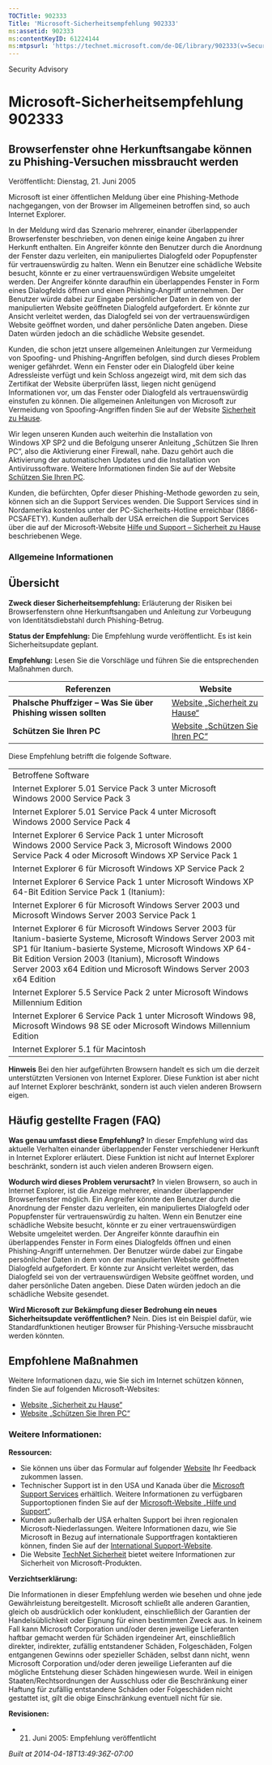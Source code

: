 ```yaml
---
TOCTitle: 902333
Title: 'Microsoft-Sicherheitsempfehlung 902333'
ms:assetid: 902333
ms:contentKeyID: 61224144
ms:mtpsurl: 'https://technet.microsoft.com/de-DE/library/902333(v=Security.10)'
---
```


Security Advisory

Microsoft-Sicherheitsempfehlung 902333
======================================

Browserfenster ohne Herkunftsangabe können zu Phishing-Versuchen missbraucht werden
-----------------------------------------------------------------------------------

Veröffentlicht: Dienstag, 21. Juni 2005

Microsoft ist einer öffentlichen Meldung über eine Phishing-Methode nachgegangen, von der Browser im Allgemeinen betroffen sind, so auch Internet Explorer.

In der Meldung wird das Szenario mehrerer, einander überlappender Browserfenster beschrieben, von denen einige keine Angaben zu ihrer Herkunft enthalten. Ein Angreifer könnte den Benutzer durch die Anordnung der Fenster dazu verleiten, ein manipuliertes Dialogfeld oder Popupfenster für vertrauenswürdig zu halten. Wenn ein Benutzer eine schädliche Website besucht, könnte er zu einer vertrauenswürdigen Website umgeleitet werden. Der Angreifer könnte daraufhin ein überlappendes Fenster in Form eines Dialogfelds öffnen und einen Phishing-Angriff unternehmen. Der Benutzer würde dabei zur Eingabe persönlicher Daten in dem von der manipulierten Website geöffneten Dialogfeld aufgefordert. Er könnte zur Ansicht verleitet werden, das Dialogfeld sei von der vertrauenswürdigen Website geöffnet worden, und daher persönliche Daten angeben. Diese Daten würden jedoch an die schädliche Website gesendet.

Kunden, die schon jetzt unsere allgemeinen Anleitungen zur Vermeidung von Spoofing- und Phishing-Angriffen befolgen, sind durch dieses Problem weniger gefährdet. Wenn ein Fenster oder ein Dialogfeld über keine Adressleiste verfügt und kein Schloss angezeigt wird, mit dem sich das Zertifikat der Website überprüfen lässt, liegen nicht genügend Informationen vor, um das Fenster oder Dialogfeld als vertrauenswürdig einstufen zu können. Die allgemeinen Anleitungen von Microsoft zur Vermeidung von Spoofing-Angriffen finden Sie auf der Website [Sicherheit zu Hause](http://www.microsoft.com/germany/athome/security/email/phishing.mspx).

Wir legen unseren Kunden auch weiterhin die Installation von Windows XP SP2 und die Befolgung unserer Anleitung „Schützen Sie Ihren PC“, also die Aktivierung einer Firewall, nahe. Dazu gehört auch die Aktivierung der automatischen Updates und die Installation von Antivirussoftware. Weitere Informationen finden Sie auf der Website [Schützen Sie Ihren PC](http://www.microsoft.com/germany/athome/security/protect/default.mspx).

Kunden, die befürchten, Opfer dieser Phishing-Methode geworden zu sein, können sich an die Support Services wenden. Die Support Services sind in Nordamerika kostenlos unter der PC-Sicherheits-Hotline erreichbar (1866-PCSAFETY). Kunden außerhalb der USA erreichen die Support Services über die auf der Microsoft-Website [Hilfe und Support – Sicherheit zu Hause](http://support.microsoft.com/security/) beschriebenen Wege.

### Allgemeine Informationen

Übersicht
---------

<span></span>
**Zweck dieser Sicherheitsempfehlung:** Erläuterung der Risiken bei Browserfenstern ohne Herkunftsangaben und Anleitung zur Vorbeugung von Identitätsdiebstahl durch Phishing-Betrug.

**Status der Empfehlung:** Die Empfehlung wurde veröffentlicht. Es ist kein Sicherheitsupdate geplant.

**Empfehlung:** Lesen Sie die Vorschläge und führen Sie die entsprechenden Maßnahmen durch.

| Referenzen                                                     | Website                                                                                                  |
|----------------------------------------------------------------|----------------------------------------------------------------------------------------------------------|
| **Phalsche Phuffziger – Was Sie über Phishing wissen sollten** | [Website „Sicherheit zu Hause“](http://www.microsoft.com/germany/athome/security/email/phishing.mspx)    |
| **Schützen Sie Ihren PC**                                      | [Website „Schützen Sie Ihren PC“](http://www.microsoft.com/germany/athome/security/protect/default.mspx) |

Diese Empfehlung betrifft die folgende Software.

|                                                                                                                                                                                                                                                                                                             |
|-------------------------------------------------------------------------------------------------------------------------------------------------------------------------------------------------------------------------------------------------------------------------------------------------------------|
| Betroffene Software                                                                                                                                                                                                                                                                                         |
| Internet Explorer 5.01 Service Pack 3 unter Microsoft Windows 2000 Service Pack 3                                                                                                                                                                                                                           |
| Internet Explorer 5.01 Service Pack 4 unter Microsoft Windows 2000 Service Pack 4                                                                                                                                                                                                                           |
| Internet Explorer 6 Service Pack 1 unter Microsoft Windows 2000 Service Pack 3, Microsoft Windows 2000 Service Pack 4 oder Microsoft Windows XP Service Pack 1                                                                                                                                              |
| Internet Explorer 6 für Microsoft Windows XP Service Pack 2                                                                                                                                                                                                                                                 |
| Internet Explorer 6 Service Pack 1 unter Microsoft Windows XP 64-Bit Edition Service Pack 1 (Itanium):                                                                                                                                                                                                      |
| Internet Explorer 6 für Microsoft Windows Server 2003 und Microsoft Windows Server 2003 Service Pack 1                                                                                                                                                                                                      |
| Internet Explorer 6 für Microsoft Windows Server 2003 für Itanium-basierte Systeme, Microsoft Windows Server 2003 mit SP1 für Itanium-basierte Systeme, Microsoft Windows XP 64-Bit Edition Version 2003 (Itanium), Microsoft Windows Server 2003 x64 Edition und Microsoft Windows Server 2003 x64 Edition |
| Internet Explorer 5.5 Service Pack 2 unter Microsoft Windows Millennium Edition                                                                                                                                                                                                                             |
| Internet Explorer 6 Service Pack 1 unter Microsoft Windows 98, Microsoft Windows 98 SE oder Microsoft Windows Millennium Edition                                                                                                                                                                            |
| Internet Explorer 5.1 für Macintosh                                                                                                                                                                                                                                                                         |

**Hinweis** Bei den hier aufgeführten Browsern handelt es sich um die derzeit unterstützten Versionen von Internet Explorer. Diese Funktion ist aber nicht auf Internet Explorer beschränkt, sondern ist auch vielen anderen Browsern eigen.

Häufig gestellte Fragen (FAQ)
-----------------------------

<span></span>
**Was genau umfasst diese Empfehlung?**
In dieser Empfehlung wird das aktuelle Verhalten einander überlappender Fenster verschiedener Herkunft in Internet Explorer erläutert. Diese Funktion ist nicht auf Internet Explorer beschränkt, sondern ist auch vielen anderen Browsern eigen.

**Wodurch wird dieses Problem verursacht?**
In vielen Browsern, so auch in Internet Explorer, ist die Anzeige mehrerer, einander überlappender Browserfenster möglich. Ein Angreifer könnte den Benutzer durch die Anordnung der Fenster dazu verleiten, ein manipuliertes Dialogfeld oder Popupfenster für vertrauenswürdig zu halten. Wenn ein Benutzer eine schädliche Website besucht, könnte er zu einer vertrauenswürdigen Website umgeleitet werden. Der Angreifer könnte daraufhin ein überlappendes Fenster in Form eines Dialogfelds öffnen und einen Phishing-Angriff unternehmen. Der Benutzer würde dabei zur Eingabe persönlicher Daten in dem von der manipulierten Website geöffneten Dialogfeld aufgefordert. Er könnte zur Ansicht verleitet werden, das Dialogfeld sei von der vertrauenswürdigen Website geöffnet worden, und daher persönliche Daten angeben. Diese Daten würden jedoch an die schädliche Website gesendet.

**Wird Microsoft zur Bekämpfung dieser Bedrohung ein neues Sicherheitsupdate veröffentlichen?**
Nein. Dies ist ein Beispiel dafür, wie Standardfunktionen heutiger Browser für Phishing-Versuche missbraucht werden könnten.

Empfohlene Maßnahmen
--------------------

<span></span>
Weitere Informationen dazu, wie Sie sich im Internet schützen können, finden Sie auf folgenden Microsoft-Websites:

-   [Website „Sicherheit zu Hause“](http://www.microsoft.com/germany/athome/security/email/phishing.mspx)
-   [Website „Schützen Sie Ihren PC“](http://www.microsoft.com/germany/consumer/sicherheit/protect/default.mspx)

### Weitere Informationen:

**Ressourcen:**

-   Sie können uns über das Formular auf folgender [Website](https://support.microsoft.com/common/survey.aspx?scid=sw;en;1257&amp;showpage=1&amp;ws=technet&amp;sd=tech) Ihr Feedback zukommen lassen.
-   Technischer Support ist in den USA und Kanada über die [Microsoft Support Services](http://go.microsoft.com/fwlink/?linkid=21131) erhältlich. Weitere Informationen zu verfügbaren Supportoptionen finden Sie auf der [Microsoft-Website „Hilfe und Support“](http://support.microsoft.com/).
-   Kunden außerhalb der USA erhalten Support bei ihren regionalen Microsoft-Niederlassungen. Weitere Informationen dazu, wie Sie Microsoft in Bezug auf internationale Supportfragen kontaktieren können, finden Sie auf der [International Support-Website](http://go.microsoft.com/fwlink/?linkid=21155).
-   Die Website [TechNet Sicherheit](http://www.microsoft.com/germany/technet/sicherheit/default.mspx) bietet weitere Informationen zur Sicherheit von Microsoft-Produkten.

**Verzichtserklärung:**

Die Informationen in dieser Empfehlung werden wie besehen und ohne jede Gewährleistung bereitgestellt. Microsoft schließt alle anderen Garantien, gleich ob ausdrücklich oder konkludent, einschließlich der Garantien der Handelsüblichkeit oder Eignung für einen bestimmten Zweck aus. In keinem Fall kann Microsoft Corporation und/oder deren jeweilige Lieferanten haftbar gemacht werden für Schäden irgendeiner Art, einschließlich direkter, indirekter, zufällig entstandener Schäden, Folgeschäden, Folgen entgangenen Gewinns oder spezieller Schäden, selbst dann nicht, wenn Microsoft Corporation und/oder deren jeweilige Lieferanten auf die mögliche Entstehung dieser Schäden hingewiesen wurde. Weil in einigen Staaten/Rechtsordnungen der Ausschluss oder die Beschränkung einer Haftung für zufällig entstandene Schäden oder Folgeschäden nicht gestattet ist, gilt die obige Einschränkung eventuell nicht für sie.

**Revisionen:**

-   21. Juni 2005: Empfehlung veröffentlicht

*Built at 2014-04-18T13:49:36Z-07:00*
